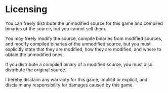 # Licensing

You can freely distribute the unmodified source for this game and compiled binaries of the source, but you cannot sell them.

You may freely modify the source, compile binaries from modified sources, and modify compiled binaries of the unmodified source, but you must explicitly state that they are modified, how they are modified, and where to obtain the unmodified ones.

If you distribute a compiled binary of a modified source, you must also distribute the original source.

I hereby disclaim any warranty for this game, implicit or explicit, and disclaim any responsibility for damages caused by this game.
